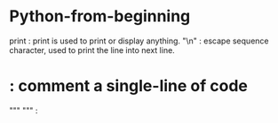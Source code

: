 # Python-from-beginning
print : print is used to print or display anything.
"\n" : escape sequence character, used to print the line into next line.
# : comment a single-line of code
""" """ :